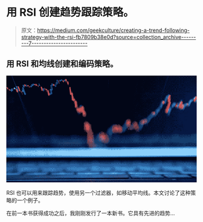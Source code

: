# 用 RSI 创建趋势跟踪策略。

> 原文：<https://medium.com/geekculture/creating-a-trend-following-strategy-with-the-rsi-fb7809b38e0d?source=collection_archive---------7----------------------->

## 用 RSI 和均线创建和编码策略。

![](img/00a6c896cf3cbb6eb0e5151ac9aa3508.png)

RSI 也可以用来跟踪趋势，使用另一个过滤器，如移动平均线。本文讨论了这种策略的一个例子。

在前一本书获得成功之后，我刚刚发行了一本新书。它具有先进的趋势…